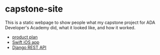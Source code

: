 # capstone-site

This is a static webpage to show people what my capstone project for ADA Developer's Academy did, what it looked like, and how it worked.


* [product plan](https://gist.github.com/Galaxylaughing/52fbe0aea39b01cd202cfce2dd982ae5)
* [Swift iOS app](https://github.com/Galaxylaughing/capstone-ios)
* [Django REST API](https://github.com/Galaxylaughing/capstone-api/)

